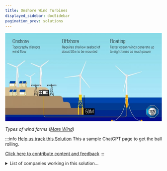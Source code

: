 ```yaml
---
title: Onshore Wind Turbines
displayed_sidebar: docSidebar
pagination_prev: solutions
---
```

![Wind farms, either onshore or offshore, can include floating turbines in deep sea areas.](/../static/img/onshore-wind-turbines.jpg)

*Types of wind farms ([Mare Wind](https://www.marewind.eu/news/wind-energy-basics/))*

:::info [Help us track this Solution](contribute)
This a sample ChatGPT page to get the ball rolling.

[Click here to contribute content and feedback](contribute)
:::

<details>
        <summary>List of companies working in this solution...</summary>
         <em>Note: this is an experimental feature. Accuracy not guaranteed</em>
        <div>
            <ul>
             
                <li><a href="https://wepower.network">Wepower</a></li>
            
                <li><a href="https://sowitec.com/en/imprint">Sowitec</a></li>
            
                <li><a href="https://newwind.fr">New World Wind</a></li>
            
                <li><a href="https://energyvault.com">Energy Vault</a></li>
            
                <li><a href="https://geronimoenergy.com">Geronimo Energy</a></li>
            
                <li><a href="https://energysource.com">Energy Source Llc</a></li>
            
                <li><a href="https://nan">World Resources Institute - Climate Watch</a></li>
            
                <li><a href="https://www.greentechmedia.com/">Wood Mackenzie Global Energy Research</a></li>
            
                <li><a href="https://kingoenergy.com">Kingo</a></li>
            
                <li><a href="https://growing-underground.com">Growing Underground</a></li>
            
                <li><a href="https://www.siemensgamesa.com/en-int">Siemens Gamesa</a></li>
            
                <li><a href="https://semtive.com">Semtive</a></li>
            
                <li><a href="https://orsted.com/">Ørsted</a></li>
            
                <li><a href="https://powershop.com.au">Powershop</a></li>
            
                <li><a href="https://nan">Taiga Motors</a></li>
            
                <li><a href="https://nan">Fluxus Ventures</a></li>
            
                <li><a href="https://rippleenergy.com">Ripple Energy</a></li>
            
                <li><a href="https://sterblue.com">Sterblue</a></li>
            
            </ul>
        </div>
        </details>


:::company
  #### [View open jobs in this Solution](https://climatebase.org/jobs?l=&q=&drawdown_solutions=Onshore+Wind+Turbines)
:::

## Overview

Recent breakthroughs in larger rotors and innovative designs have increased efficiency while reducing costs, aiding emission reduction.

## Progress Made

- Larger rotors and improved designs enhance efficiency and decrease energy production costs.

## Lessons Learned

- **Regulations:** Strong regulations incentivize efficient, eco-friendly turbine construction.
- **Community Involvement:** Open communication addresses concerns and informs stakeholders.
- **Learning from Experience:** Studying both successful and unsuccessful projects aids optimization.

## Challenges Ahead

- **High Upfront Costs:** Initial investments remain challenging.
- **Land Requirements:** Strategic siting is needed due to substantial land needs.
- **Maintenance Challenges:** Extreme weather conditions impact turbine durability.
- **Public Acceptance:** Visual and noise concerns can hinder widespread adoption.

## Progress Amid Challenges

- **Cost Reduction:** Costs have become significantly cheaper.
